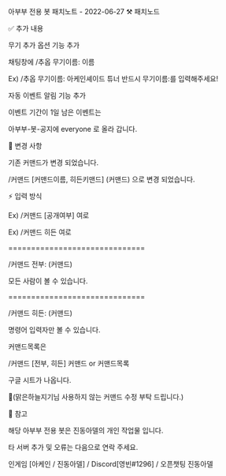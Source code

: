 아부부 전용 봇 패치노트 - 2022-06-27
⚒️ 패치노드

✅  추가 내용 

무기 추가 옵션 기능 추가

채팅창에 /추옵 무기이름: 이름 

Ex) /추옵 무기이름:  아케인셰이드 튜너  반드시  무기이름:를 입력해주세요!

자동 이벤트 알림 기능 추가  

이벤트 기간이 1일 남은 이벤트는 

아부부-봇-공지에  everyone 로 올라 갑니다. 


🧩 변경 사항 
 
기존  커맨드가 변경 되었습니다. 

/커맨드 [커맨드이름, 히든키맨드] (커맨드) 으로 변경 되었습니다. 

⚡ 입력 방식 

Ex) /커맨드 [공개여부] 여로 

Ex) /커맨드 히든 여로 

============================== 

/커맨드 전부: (커맨드) 

모든 사람이 볼 수 있습니다. 

============================== 

/커맨드 히든: (커맨드) 

명령어 입력자만 볼 수 있습니다. 


커맨드목록은 

/커맨드 [전부, 히든] 커맨드 or 커맨드목록 

구글 시트가 나옵니다. 

🎈(맑은하늘지기님 사용하지 않는 커맨드 수정 부탁 드립니다.) 


📌 참고 

해당 아부부 전용 봇은 진동아델의 개인 작업물 입니다. 

타 서버 추가 및 오류는 다음으로 연락 주세요. 

인게임 [아케인 / 진동아델] / Discord[영빈#1296] /  오픈챗팅 진동아델 
 
